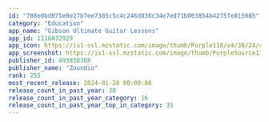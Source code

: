```yaml
---
id: "788e0bd075e0e27b7ee7385c5c4c246d836c34e7ed71b063854b4275fe015085"
category: "Education"
app_name: "Gibson Ultimate Guitar Lessons"
app_id: 1116032929
app_icon: https://is1-ssl.mzstatic.com/image/thumb/Purple116/v4/30/24/c0/3024c026-24f6-ba94-f950-d92e01863d50/AppIcon-0-0-1x_U007emarketing-0-7-0-0-sRGB-85-220.png/1024x1024bb.png
app_screenshot: https://is1-ssl.mzstatic.com/image/thumb/PurpleSource116/v4/a7/2d/25/a72d251b-1d12-2050-1551-6428d488f811/d9f4629a-9232-4980-9937-ebb300f277e8_GibsonApp_SET2_6.5_Screen1.jpg/1284x2778bb.png
publisher_id: 493858308
publisher_name: "Zoundio"
rank: 255
most_recent_release: 2024-01-28 00:00:00
release_count_in_past_year: 30
release_count_in_past_year_category: 16
release_count_in_past_year_top_in_category: 35
---
```

